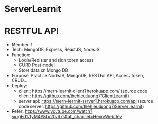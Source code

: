 # ServerLearnit

# RESTFUL API

- Member: 1
- Tech: MongoDB, Express, ReactJS, NodeJS
- Function:
  - Login/Register and sign token access
  - CURD Post model
  - Store data on Mongo DB
- Purpose: Practice NodeJS, MongoDB, RESTFul API, Access token, CRUD.....
- Deploy: 
  + client: https://mern-learnit-client1.herokuapp.com/
    (source code client: https://github.com/thehieuduong7/ClientLearnit)
  + server api: https://mern-learnit-server1.herokuapp.com/api
    (source code server: https://github.com/thehieuduong7/ServerLearnit)
- Refer: https://www.youtube.com/watch?v=rgFd17fyM4A&t=20767s&ab_channel=HenryWebDev
